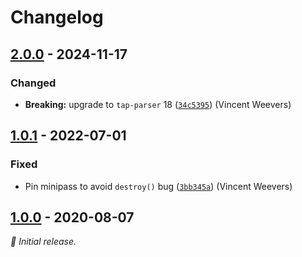 # Changelog

## [2.0.0] - 2024-11-17

### Changed

- **Breaking:** upgrade to `tap-parser` 18 ([`34c5395`](https://github.com/vweevers/tap-completed/commit/34c5395)) (Vincent Weevers)

## [1.0.1] - 2022-07-01

### Fixed

- Pin minipass to avoid `destroy()` bug ([`3bb345a`](https://github.com/vweevers/tap-completed/commit/3bb345a)) (Vincent Weevers)

## [1.0.0] - 2020-08-07

_:seedling: Initial release._

[2.0.0]: https://github.com/vweevers/tap-completed/releases/tag/v2.0.0

[1.0.1]: https://github.com/vweevers/tap-completed/releases/tag/v1.0.1

[1.0.0]: https://github.com/vweevers/tap-completed/releases/tag/v1.0.0
